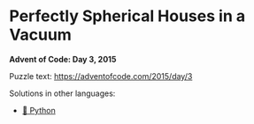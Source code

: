 # Perfectly Spherical Houses in a Vacuum

**Advent of Code: Day 3, 2015**

Puzzle text: <https://adventofcode.com/2015/day/3>

Solutions in other languages:

- [🐍 Python](../../../../python/2015/03_perfectly_spherical_houses_in_a_vacuum)
